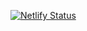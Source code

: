 [![Netlify Status](https://api.netlify.com/api/v1/badges/2dec4d43-327f-44c5-9a2f-99f4ffd7baa3/deploy-status)](https://app.netlify.com/sites/charming-conkies-3a487c/deploys)
